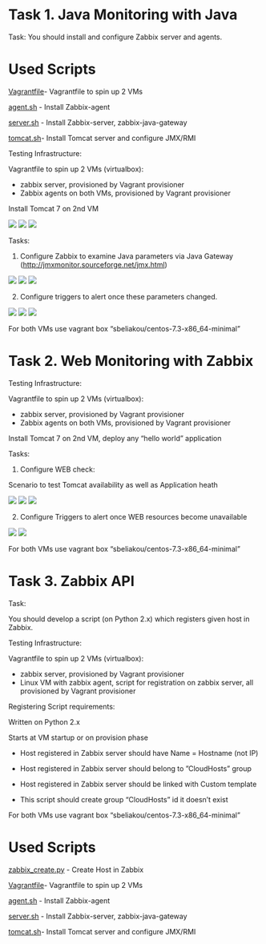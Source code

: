 
# Task 1. Java Monitoring with Java

Task:
You should install and configure Zabbix server and agents.

# Used Scripts

[Vagrantfile](https://github.com/bubalush/zabbix-tasks/blob/ndolya_day2/day2/Vagrantfile)- Vagrantfile to spin up 2 VMs

[agent.sh](https://github.com/bubalush/zabbix-tasks/tree/ndolya_day2/day2/scripts/agent.sh) - Install Zabbix-agent

[server.sh](https://github.com/bubalush/zabbix-tasks/tree/ndolya_day2/day2/scripts/server.sh) - Install Zabbix-server, zabbix-java-gateway

[tomcat.sh](https://github.com/bubalush/zabbix-tasks/tree/ndolya_day2/day2/scripts/tomcat.sh)- Install Tomcat server and configure JMX/RMI

Testing Infrastructure:

Vagrantfile to spin up 2 VMs (virtualbox):

- zabbix server, provisioned by Vagrant provisioner
- Zabbix agents on both VMs, provisioned by Vagrant provisioner

Install Tomcat 7 on 2nd VM

<img src="pictures/Screenshot from 2017-07-25 15-40-07.png">

<img src="pictures/Screenshot from 2017-07-25 13-33-16.png">

<img src="pictures/Screenshot from 2017-07-25 13-32-38.png">

Tasks:

1. Configure Zabbix to examine Java parameters via Java Gateway (http://jmxmonitor.sourceforge.net/jmx.html)

<img src="pictures/Screenshot from 2017-07-25 15-43-01.png">

<img src="pictures/Screenshot from 2017-07-25 15-43-57.png">

<img src="pictures/Screenshot from 2017-07-25 15-44-43.png">


2. Configure triggers to alert once these parameters changed.

<img src="pictures/Screenshot from 2017-07-25 15-48-24.png">

<img src="pictures/Screenshot from 2017-07-25 15-57-14.png">

<img src="pictures/Screenshot from 2017-07-25 15-36-43.png">

For both VMs use vagrant box “sbeliakou/centos-7.3-x86_64-minimal”


# Task 2. Web Monitoring with Zabbix

Testing Infrastructure:

Vagrantfile to spin up 2 VMs (virtualbox):

- zabbix server, provisioned by Vagrant provisioner
- Zabbix agents on both VMs, provisioned by Vagrant provisioner

Install Tomcat 7 on 2nd VM, deploy any “hello world” application

Tasks:

1. Configure WEB check:

Scenario to test Tomcat availability as well as Application heath

<img src="pictures/Screenshot from 2017-07-25 17-09-55.png">

<img src="pictures/Screenshot from 2017-07-25 17-02-52.png">

<img src="pictures/Screenshot from 2017-07-25 17-25-36.png">


2. Configure Triggers to alert once WEB resources become unavailable

<img src="pictures/Screenshot from 2017-07-25 17-02-25.png">

<img src="pictures/Screenshot from 2017-07-25 17-02-06.png">

For both VMs use vagrant box “sbeliakou/centos-7.3-x86_64-minimal”


# Task 3. Zabbix API

Task:

You should develop a script (on Python 2.x) which registers given host in Zabbix.

Testing Infrastructure:

Vagrantfile to spin up 2 VMs (virtualbox):

- zabbix server, provisioned by Vagrant provisioner
- Linux VM with zabbix agent, script for registration on zabbix server, all provisioned by Vagrant provisioner

Registering Script requirements:

Written on Python 2.x

Starts at VM startup or on provision phase

- Host registered in Zabbix server should have Name = Hostname (not IP)

- Host registered in Zabbix server should belong to ”CloudHosts” group

- Host registered in Zabbix server should be linked with Custom template

- This script should create group “CloudHosts” id it doesn’t exist

For both VMs use vagrant box “sbeliakou/centos-7.3-x86_64-minimal”

# Used Scripts

[zabbix_create.py](https://github.com/bubalush/zabbix-tasks/tree/ndolya_day2/day2/scripts/zabbix_create.py) - Create Host in Zabbix

[Vagrantfile](https://github.com/bubalush/zabbix-tasks/blob/ndolya_day2/day2/Vagrantfile)- Vagrantfile to spin up 2 VMs

[agent.sh](https://github.com/bubalush/zabbix-tasks/tree/ndolya_day2/day2/scripts/agent.sh) - Install Zabbix-agent

[server.sh](https://github.com/bubalush/zabbix-tasks/tree/ndolya_day2/day2/scripts/server.sh) - Install Zabbix-server, zabbix-java-gateway

[tomcat.sh](https://github.com/bubalush/zabbix-tasks/tree/ndolya_day2/day2/scripts/tomcat.sh)- Install Tomcat server and configure JMX/RMI